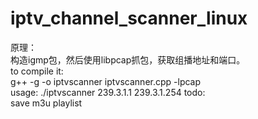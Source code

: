 # iptv_channel_scanner_linux
原理：  
构造igmp包，然后使用libpcap抓包，获取组播地址和端口。  
to compile it:  
		g++ -g -o iptvscanner iptvscanner.cpp -lpcap  
usage: 
	./iptvscanner 239.3.1.1 239.3.1.254
todo:  
	save m3u playlist  
